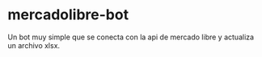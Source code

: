 # mercadolibre-bot
Un bot muy simple que se conecta con la api de mercado libre y actualiza un archivo xlsx.
